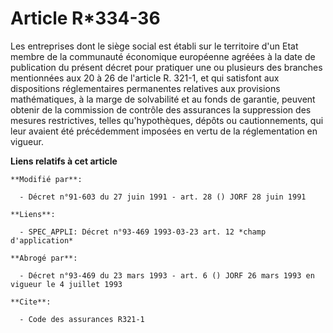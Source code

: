 # Article R*334-36

Les entreprises dont le siège social est établi sur le territoire d'un Etat membre de la communauté économique européenne
agréées à la date de publication du présent décret pour pratiquer une ou plusieurs des branches mentionnées aux 20 à 26 de
l'article R. 321-1, et qui satisfont aux dispositions réglementaires permanentes relatives aux provisions mathématiques, à la
marge de solvabilité et au fonds de garantie, peuvent obtenir de la commission de contrôle des assurances la suppression des
mesures restrictives, telles qu'hypothèques, dépôts ou cautionnements, qui leur avaient été précédemment imposées en vertu de
la réglementation en vigueur.

**Liens relatifs à cet article**

	**Modifié par**:

	  - Décret n°91-603 du 27 juin 1991 - art. 28 () JORF 28 juin 1991

	**Liens**:

	  - SPEC_APPLI: Décret n°93-469 1993-03-23 art. 12 *champ d'application*

	**Abrogé par**:

	  - Décret n°93-469 du 23 mars 1993 - art. 6 () JORF 26 mars 1993 en vigueur le 4 juillet 1993

	**Cite**:

	  - Code des assurances R321-1
